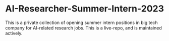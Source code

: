# AI-Researcher-Summer-Intern-2023
This is a private collection of opening summer intern positions in big tech company for AI-related research jobs. This is a live-repo, and is maintained actively.
